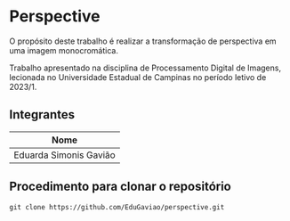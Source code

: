 # Perspective
O propósito deste trabalho é realizar a transformação de perspectiva em uma imagem monocromática.
 
Trabalho apresentado na disciplina de Processamento Digital de Imagens, lecionada no Universidade Estadual de Campinas no período letivo de 2023/1.

## Integrantes 
| Nome |
|--|
|Eduarda Simonis Gavião |

 
 ## Procedimento para clonar o repositório
```
git clone https://github.com/EduGaviao/perspective.git
```
